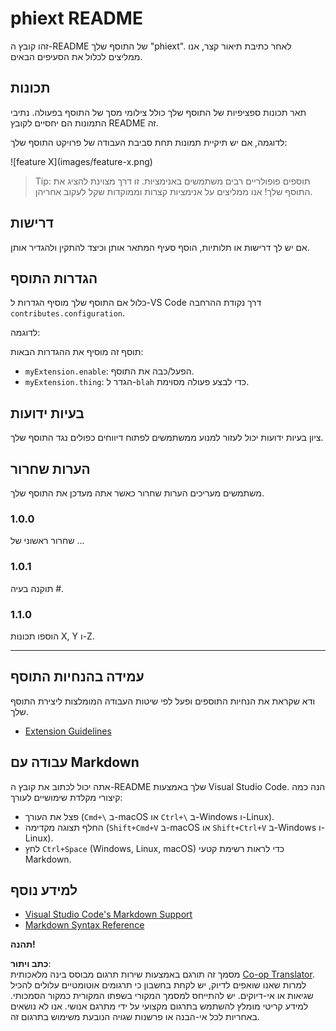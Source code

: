 <!--
CO_OP_TRANSLATOR_METADATA:
{
  "original_hash": "63e2d8f5b452d7842ae393f19ad812c5",
  "translation_date": "2025-07-16T17:31:08+00:00",
  "source_file": "code/09.UpdateSamples/Aug/vscode/phiext/README.md",
  "language_code": "he"
}
-->
# phiext README

זהו קובץ ה-README של התוסף שלך "phiext". לאחר כתיבת תיאור קצר, אנו ממליצים לכלול את הסעיפים הבאים.

## תכונות

תאר תכונות ספציפיות של התוסף שלך כולל צילומי מסך של התוסף בפעולה. נתיבי התמונות הם יחסיים לקובץ README זה.

לדוגמה, אם יש תיקיית תמונות תחת סביבת העבודה של פרויקט התוסף שלך:

\!\[feature X\]\(images/feature-x.png\)

> Tip: תוספים פופולריים רבים משתמשים באנימציות. זו דרך מצוינת להציג את התוסף שלך! אנו ממליצים על אנימציות קצרות וממוקדות שקל לעקוב אחריהן.

## דרישות

אם יש לך דרישות או תלותיות, הוסף סעיף המתאר אותן וכיצד להתקין ולהגדיר אותן.

## הגדרות התוסף

כלול אם התוסף שלך מוסיף הגדרות ל-VS Code דרך נקודת ההרחבה `contributes.configuration`.

לדוגמה:

תוסף זה מוסיף את ההגדרות הבאות:

* `myExtension.enable`: הפעל/כבה את התוסף.
* `myExtension.thing`: הגדר ל-`blah` כדי לבצע פעולה מסוימת.

## בעיות ידועות

ציון בעיות ידועות יכול לעזור למנוע ממשתמשים לפתוח דיווחים כפולים נגד התוסף שלך.

## הערות שחרור

משתמשים מעריכים הערות שחרור כאשר אתה מעדכן את התוסף שלך.

### 1.0.0

שחרור ראשוני של ...

### 1.0.1

תוקנה בעיה #.

### 1.1.0

הוספו תכונות X, Y ו-Z.

---

## עמידה בהנחיות התוסף

ודא שקראת את הנחיות התוספים ופעל לפי שיטות העבודה המומלצות ליצירת התוסף שלך.

* [Extension Guidelines](https://code.visualstudio.com/api/references/extension-guidelines)

## עבודה עם Markdown

אתה יכול לכתוב את קובץ ה-README שלך באמצעות Visual Studio Code. הנה כמה קיצורי מקלדת שימושיים לעורך:

* פצל את העורך (`Cmd+\` ב-macOS או `Ctrl+\` ב-Windows ו-Linux).
* החלף תצוגה מקדימה (`Shift+Cmd+V` ב-macOS או `Shift+Ctrl+V` ב-Windows ו-Linux).
* לחץ `Ctrl+Space` (Windows, Linux, macOS) כדי לראות רשימת קטעי Markdown.

## למידע נוסף

* [Visual Studio Code's Markdown Support](http://code.visualstudio.com/docs/languages/markdown)
* [Markdown Syntax Reference](https://help.github.com/articles/markdown-basics/)

**תהנה!**

**כתב ויתור**:  
מסמך זה תורגם באמצעות שירות תרגום מבוסס בינה מלאכותית [Co-op Translator](https://github.com/Azure/co-op-translator). למרות שאנו שואפים לדיוק, יש לקחת בחשבון כי תרגומים אוטומטיים עלולים להכיל שגיאות או אי-דיוקים. יש להתייחס למסמך המקורי בשפתו המקורית כמקור הסמכותי. למידע קריטי מומלץ להשתמש בתרגום מקצועי על ידי מתרגם אנושי. אנו לא נושאים באחריות לכל אי-הבנה או פרשנות שגויה הנובעת משימוש בתרגום זה.